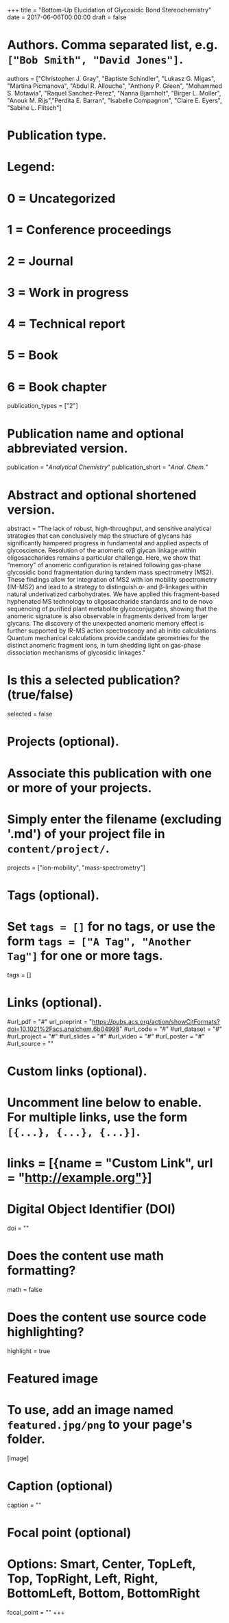 +++
title = "Bottom-Up Elucidation of Glycosidic Bond Stereochemistry"
date = 2017-06-06T00:00:00
draft = false

# Authors. Comma separated list, e.g. `["Bob Smith", "David Jones"]`.
authors = ["Christopher J. Gray", "Baptiste Schindler", "Lukasz G. Migas", "Martina Picmanova", "Abdul R. Allouche", "Anthony P. Green", "Mohammed S. Motawia", "Raquel Sanchez-Perez", "Nanna Bjarnholt", "Birger L. Moller", "Anouk M. Rijs","Perdita E. Barran", "Isabelle Compagnon", "Claire E. Eyers", "Sabine L. Flitsch"]

# Publication type.
# Legend:
# 0 = Uncategorized
# 1 = Conference proceedings
# 2 = Journal
# 3 = Work in progress
# 4 = Technical report
# 5 = Book
# 6 = Book chapter
publication_types = ["2"]

# Publication name and optional abbreviated version.
publication = "*Analytical Chemistry*"
publication_short = "*Anal. Chem.*"

# Abstract and optional shortened version.
abstract = "The lack of robust, high-throughput, and sensitive analytical strategies that can conclusively map the structure of glycans has significantly hampered progress in fundamental and applied aspects of glycoscience. Resolution of the anomeric α/β glycan linkage within oligosaccharides remains a particular challenge. Here, we show that “memory” of anomeric configuration is retained following gas-phase glycosidic bond fragmentation during tandem mass spectrometry (MS2). These findings allow for integration of MS2 with ion mobility spectrometry (IM-MS2) and lead to a strategy to distinguish α- and β-linkages within natural underivatized carbohydrates. We have applied this fragment-based hyphenated MS technology to oligosaccharide standards and to de novo sequencing of purified plant metabolite glycoconjugates, showing that the anomeric signature is also observable in fragments derived from larger glycans. The discovery of the unexpected anomeric memory effect is further supported by IR-MS action spectroscopy and ab initio calculations. Quantum mechanical calculations provide candidate geometries for the distinct anomeric fragment ions, in turn shedding light on gas-phase dissociation mechanisms of glycosidic linkages."

# Is this a selected publication? (true/false)
selected = false

# Projects (optional).
#   Associate this publication with one or more of your projects.
#   Simply enter the filename (excluding '.md') of your project file in `content/project/`.
projects = ["ion-mobility", "mass-spectrometry"]

# Tags (optional).
#   Set `tags = []` for no tags, or use the form `tags = ["A Tag", "Another Tag"]` for one or more tags.
tags = []

# Links (optional).
#url_pdf = "#"
url_preprint = "https://pubs.acs.org/action/showCitFormats?doi=10.1021%2Facs.analchem.6b04998"
#url_code = "#"
#url_dataset = "#"
#url_project = "#"
#url_slides = "#"
#url_video = "#"
#url_poster = "#"
#url_source = ""

# Custom links (optional).
#   Uncomment line below to enable. For multiple links, use the form `[{...}, {...}, {...}]`.
# links = [{name = "Custom Link", url = "http://example.org"}]

# Digital Object Identifier (DOI)
doi = ""

# Does the content use math formatting?
math = false

# Does the content use source code highlighting?
highlight = true

# Featured image
# To use, add an image named `featured.jpg/png` to your page's folder. 
[image]
  # Caption (optional)
  caption = ""

  # Focal point (optional)
  # Options: Smart, Center, TopLeft, Top, TopRight, Left, Right, BottomLeft, Bottom, BottomRight
  focal_point = ""
+++
